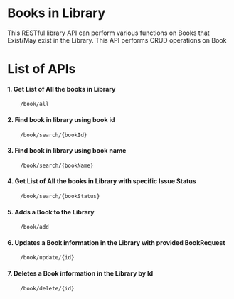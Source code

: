 # Books in Library

This RESTful library API can perform various functions on Books that Exist/May exist in the Library.
This API performs CRUD operations on Book

# List of APIs
#### 1. Get List of All the books in Library
        /book/all
#### 2. Find book in library using book id
        /book/search/{bookId}
#### 3. Find book in library using book name
        /book/search/{bookName}
#### 4. Get List of All the books in Library with specific Issue Status
        /book/search/{bookStatus}
#### 5. Adds a Book to the Library
        /book/add
#### 6. Updates a Book information in the Library with provided BookRequest
        /book/update/{id}
#### 7. Deletes a Book information in the Library by Id
        /book/delete/{id}